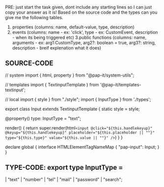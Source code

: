 PRE: just start the task given, dont include any starting lines so I can just copy your answer as it is!
 Based on the source code and the types can you give me the following tables.

1. properties (columns: name, default-value, type, description)
2. events (columns: name - ex: 'click', type - ex: CustomEvent<ClickEvent>, description - when its being triggered etc)
3.public functions (columns: name, arguments - ex: arg1:CustomType, arg2?: boolean = true, arg3?: string, description - breif explenation what it does)

## SOURCE-CODE

 // system
import { html, property } from "@pap-it/system-utils";

// templates
import { TextinputTemplate } from '@pap-it/templates-textinput';

// local
import { style } from "./style";
import { InputType } from './types';

export class Input extends TextinputTemplate<HTMLInputElement> {
  static style = style;

  @property() type: InputType = "text";

  render() {
    return super.render(html`
            <input @click="${this.handlekeyup}" @keyup="${this.handlekeyup}" placeholder="${this.placeholder || ""}" type="${this.type}" value="${this.value || ""}" />
        `)
  }
}

declare global {
  interface HTMLElementTagNameMap {
    "pap-input": Input;
  }
}

## TYPE-CODE: export type InputType =

  | "text"
  | "number"
  | "tel"
  | "mail"
  | "password"
  | "search";

